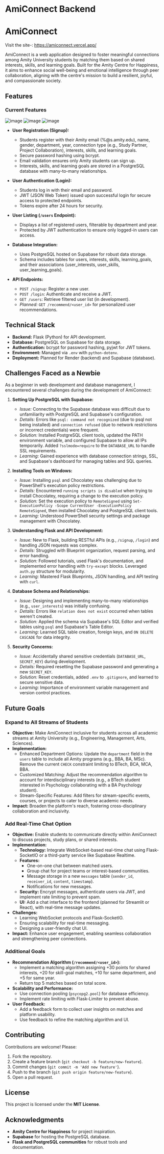 # AmiConnect Backend
# AmiConnect
Visit the site-: https://amiconnect.vercel.app/

AmiConnect is a web application designed to foster meaningful connections among Amity University students by matching them based on shared interests, skills, and learning goals. Built for the Amity Centre for Happiness, it aims to enhance social well-being and emotional intelligence through peer collaboration, aligning with the centre's mission to build a resilient, joyful, and compassionate society.

## Features

### Current Features
![image](https://github.com/user-attachments/assets/b99ea8af-a003-4cac-a1e8-d91f31acf04a)
![image](https://github.com/user-attachments/assets/4d35190a-e518-40ba-9720-31acb7cffdc8)
![image](https://github.com/user-attachments/assets/bd715dbf-1af4-498e-8455-39e1c0b0d000)




- **User Registration (Signup):**
  - Students register with their Amity email (%@s.amity.edu), name, gender, department, year, connection type (e.g., Study Partner, Project Collaboration), interests, skills, and learning goals.
  - Secure password hashing using bcrypt.
  - Email validation ensures only Amity students can sign up.
  - Interests, skills, and learning goals are stored in a PostgreSQL database with many-to-many relationships.

- **User Authentication (Login):**
  - Students log in with their email and password.
  - JWT (JSON Web Token) issued upon successful login for secure access to protected endpoints.
  - Tokens expire after 24 hours for security.

- **User Listing (`/users` Endpoint):**
  - Displays a list of registered users, filterable by department and year.
  - Protected by JWT authentication to ensure only logged-in users can access.

- **Database Integration:**
  - Uses PostgreSQL hosted on Supabase for robust data storage.
  - Schema includes tables for users, interests, skills, learning_goals, and their associations (user_interests, user_skills, user_learning_goals).

- **API Endpoints:**
  - `POST /signup`: Register a new user.
  - `POST /login`: Authenticate and receive a JWT.
  - `GET /users`: Retrieve filtered user list (in development).
  - *Planned:* `GET /recommend/<user_id>` for personalized user recommendations.

## Technical Stack

- **Backend:** Flask (Python) for API development.
- **Database:** PostgreSQL on Supabase for data storage.
- **Authentication:** bcrypt for password hashing, pyjwt for JWT tokens.
- **Environment:** Managed via `.env` with `python-dotenv`.
- **Deployment:** Planned for Render (backend) and Supabase (database).

## Challenges Faced as a Newbie

As a beginner in web development and database management, I encountered several challenges during the development of AmiConnect:

1. **Setting Up PostgreSQL with Supabase:**
   - *Issue:* Connecting to the Supabase database was difficult due to unfamiliarity with PostgreSQL and Supabase's configuration.
   - *Details:* Errors like `psql: command not recognized` (due to psql not being installed) and `connection refused` (due to network restrictions or incorrect credentials) were frequent.
   - *Solution:* Installed PostgreSQL client tools, updated the PATH environment variable, and configured Supabase to allow all IPs temporarily. Added `?sslmode=require` to the `DATABASE_URL` to handle SSL requirements.
   - *Learning:* Gained experience with database connection strings, SSL, and Supabase's dashboard for managing tables and SQL queries.

2. **Installing Tools on Windows:**
   - *Issue:* Installing `psql` and Chocolatey was challenging due to PowerShell's execution policy restrictions.
   - *Details:* Encountered `running scripts is disabled` when trying to install Chocolatey, requiring a change to the execution policy.
   - *Solution:* Set the execution policy to `RemoteSigned` using `Set-ExecutionPolicy -Scope CurrentUser -ExecutionPolicy RemoteSigned`, then installed Chocolatey and PostgreSQL client tools.
   - *Learning:* Understood PowerShell security settings and package management with Chocolatey.

3. **Understanding Flask and API Development:**
   - *Issue:* New to Flask, building RESTful APIs (e.g., `/signup`, `/login`) and handling JSON requests was complex.
   - *Details:* Struggled with Blueprint organization, request parsing, and error handling.
   - *Solution:* Followed tutorials, used Flask's documentation, and implemented error handling with `try-except` blocks. Leveraged `auth.py` structure for modularity.
   - *Learning:* Mastered Flask Blueprints, JSON handling, and API testing with `curl`.

4. **Database Schema and Relationships:**
   - *Issue:* Designing and implementing many-to-many relationships (e.g., `user_interests`) was initially confusing.
   - *Details:* Errors like `relation does not exist` occurred when tables weren't created.
   - *Solution:* Applied the schema via Supabase's SQL Editor and verified tables using `psql` and Supabase's Table Editor.
   - *Learning:* Learned SQL table creation, foreign keys, and `ON DELETE CASCADE` for data integrity.

5. **Security Concerns:**
   - *Issue:* Accidentally shared sensitive credentials (`DATABASE_URL`, `SECRET_KEY`) during development.
   - *Details:* Required resetting the Supabase password and generating a new `SECRET_KEY`.
   - *Solution:* Reset credentials, added `.env` to `.gitignore`, and learned to secure sensitive data.
   - *Learning:* Importance of environment variable management and version control practices.

## Future Goals

### Expand to All Streams of Students
- **Objective:** Make AmiConnect inclusive for students across all academic streams at Amity University (e.g., Engineering, Management, Arts, Sciences).
- **Implementation:**
  - Enhanced Department Options: Update the `department` field in the `users` table to include all Amity programs (e.g., BBA, BA, MSc). Remove the current `CHECK` constraint limiting to BTech, BCA, MCA, BBA.
  - Customized Matching: Adjust the recommendation algorithm to account for interdisciplinary interests (e.g., a BTech student interested in Psychology collaborating with a BA Psychology student).
  - Stream-Specific Features: Add filters for stream-specific events, courses, or projects to cater to diverse academic needs.
- **Impact:** Broaden the platform's reach, fostering cross-disciplinary collaboration and inclusivity.

### Add Real-Time Chat Option
- **Objective:** Enable students to communicate directly within AmiConnect to discuss projects, study plans, or shared interests.
- **Implementation:**
  - **Technology:** Integrate WebSocket-based real-time chat using Flask-SocketIO or a third-party service like Supabase Realtime.
  - **Features:**
    - One-on-one chat between matched users.
    - Group chat for project teams or interest-based communities.
    - Message storage in a new `messages` table (`sender_id`, `receiver_id`, `content`, `timestamp`).
    - Notifications for new messages.
  - **Security:** Encrypt messages, authenticate users via JWT, and implement rate limiting to prevent spam.
  - **UI:** Add a chat interface to the frontend (planned for Streamlit or React), with real-time message updates.
- **Challenges:**
  - Learning WebSocket protocols and Flask-SocketIO.
  - Ensuring scalability for real-time messaging.
  - Designing a user-friendly chat UI.
- **Impact:** Enhance user engagement, enabling seamless collaboration and strengthening peer connections.

### Additional Goals
- **Recommendation Algorithm (`/recommend/<user_id>`):**
  - Implement a matching algorithm assigning +30 points for shared interests, +20 for skill-goal matches, +10 for same department, and +5 for same year.
  - Return top 5 matches based on total score.
- **Scalability and Performance:**
  - Use connection pooling (`psycopg2.pool`) for database efficiency.
  - Implement rate limiting with Flask-Limiter to prevent abuse.
- **User Feedback:**
  - Add a feedback form to collect user insights on matches and platform usability.
  - Use feedback to refine the matching algorithm and UI.

## Contributing
Contributions are welcome! Please:
1. Fork the repository.
2. Create a feature branch (`git checkout -b feature/new-feature`).
3. Commit changes (`git commit -m 'Add new feature'`).
4. Push to the branch (`git push origin feature/new-feature`).
5. Open a pull request.

## License
This project is licensed under the **MIT License**.

## Acknowledgments
- **Amity Centre for Happiness** for project inspiration.
- **Supabase** for hosting the PostgreSQL database.
- **Flask and PostgreSQL communities** for robust tools and documentation.
  


